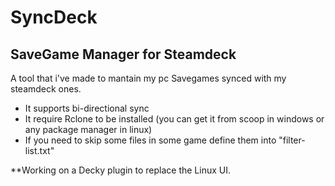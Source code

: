 # SyncDeck
## SaveGame Manager for Steamdeck

A tool that i've made to mantain my pc Savegames synced with my steamdeck ones.
 
- It supports bi-directional sync
- It require Rclone to be installed (you can get it from scoop in windows or any package manager in linux)
- If you need to skip some files in some game define them into "filter-list.txt"


**Working on a Decky plugin to replace the Linux UI.